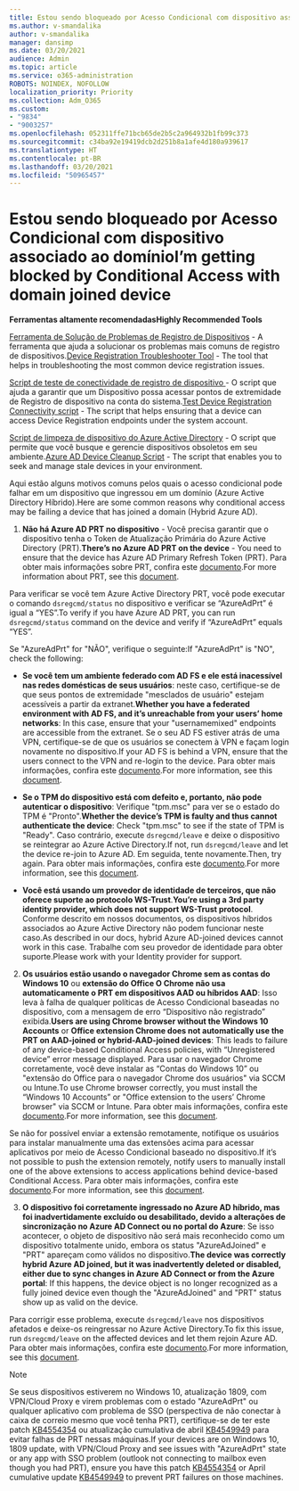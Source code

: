 ```yaml
---
title: Estou sendo bloqueado por Acesso Condicional com dispositivo associado ao domínio
ms.author: v-smandalika
author: v-smandalika
manager: dansimp
ms.date: 03/20/2021
audience: Admin
ms.topic: article
ms.service: o365-administration
ROBOTS: NOINDEX, NOFOLLOW
localization_priority: Priority
ms.collection: Adm_O365
ms.custom:
- "9834"
- "9003257"
ms.openlocfilehash: 052311ffe71bcb65de2b5c2a964932b1fb99c373
ms.sourcegitcommit: c34ba92e19419dcb2d251b8a1afe4d180a939617
ms.translationtype: HT
ms.contentlocale: pt-BR
ms.lasthandoff: 03/20/2021
ms.locfileid: "50965457"
---
```

# <a name="im-getting-blocked-by-conditional-access-with-domain-joined-device"></a><span data-ttu-id="7c8b6-102">Estou sendo bloqueado por Acesso Condicional com dispositivo associado ao domínio</span><span class="sxs-lookup"><span data-stu-id="7c8b6-102">I’m getting blocked by Conditional Access with domain joined device</span></span>

<span data-ttu-id="7c8b6-103">**Ferramentas altamente recomendadas**</span><span class="sxs-lookup"><span data-stu-id="7c8b6-103">**Highly Recommended Tools**</span></span>

<span data-ttu-id="7c8b6-104">[Ferramenta de Solução de Problemas de Registro de Dispositivos](https://docs.microsoft.com/samples/azure-samples/dsregtool/dsregtool/) - A ferramenta que ajuda a solucionar os problemas mais comuns de registro de dispositivos.</span><span class="sxs-lookup"><span data-stu-id="7c8b6-104">[Device Registration Troubleshooter Tool](https://docs.microsoft.com/samples/azure-samples/dsregtool/dsregtool/) - The tool that helps in troubleshooting the most common device registration issues.</span></span>

<span data-ttu-id="7c8b6-105">[Script de teste de conectividade de registro de dispositivo ](https://docs.microsoft.com/samples/azure-samples/testdeviceregconnectivity/testdeviceregconnectivity/) - O script que ajuda a garantir que um Dispositivo possa acessar pontos de extremidade de Registro de dispositivo na conta do sistema.</span><span class="sxs-lookup"><span data-stu-id="7c8b6-105">[Test Device Registration Connectivity script](https://docs.microsoft.com/samples/azure-samples/testdeviceregconnectivity/testdeviceregconnectivity/) - The script that helps ensuring that a device can access Device Registration endpoints under the system account.</span></span>

<span data-ttu-id="7c8b6-106">[Script de limpeza de dispositivo do Azure Active Directory](https://github.com/mzmaili/AzureADDeviceCleanup) - O script que permite que você busque e gerencie dispositivos obsoletos em seu ambiente.</span><span class="sxs-lookup"><span data-stu-id="7c8b6-106">[Azure AD Device Cleanup Script](https://github.com/mzmaili/AzureADDeviceCleanup) - The script that enables you to seek and manage stale devices in your environment.</span></span>

<span data-ttu-id="7c8b6-107">Aqui estão alguns motivos comuns pelos quais o acesso condicional pode falhar em um dispositivo que ingressou em um domínio (Azure Active Directory Híbrido).</span><span class="sxs-lookup"><span data-stu-id="7c8b6-107">Here are some common reasons why conditional access may be failing a device that has joined a domain (Hybrid Azure AD).</span></span>

1. <span data-ttu-id="7c8b6-108">**Não há Azure AD PRT no dispositivo** - Você precisa garantir que o dispositivo tenha o Token de Atualização Primária do Azure Active Directory (PRT).</span><span class="sxs-lookup"><span data-stu-id="7c8b6-108">**There’s no Azure AD PRT on the device** - You need to ensure that the device has Azure AD Primary Refresh Token (PRT).</span></span> <span data-ttu-id="7c8b6-109">Para obter mais informações sobre PRT, confira este [documento](https://docs.microsoft.com/azure/active-directory/devices/concept-primary-refresh-token).</span><span class="sxs-lookup"><span data-stu-id="7c8b6-109">For more information about PRT, see this [document](https://docs.microsoft.com/azure/active-directory/devices/concept-primary-refresh-token).</span></span>

<span data-ttu-id="7c8b6-110">Para verificar se você tem Azure Active Directory PRT, você pode executar o comando `dsregcmd/status` no dispositivo e verificar se “AzureAdPrt” é igual a “YES”.</span><span class="sxs-lookup"><span data-stu-id="7c8b6-110">To verify if you have Azure AD PRT, you can run `dsregcmd/status` command on the device and verify if “AzureAdPrt” equals “YES”.</span></span>

<span data-ttu-id="7c8b6-111">Se "AzureAdPrt" for "NÃO", verifique o seguinte:</span><span class="sxs-lookup"><span data-stu-id="7c8b6-111">If "AzureAdPrt" is "NO", check the following:</span></span>

- <span data-ttu-id="7c8b6-112">**Se você tem um ambiente federado com AD FS e ele está inacessível nas redes domésticas de seus usuários**: neste caso, certifique-se de que seus pontos de extremidade "mesclados de usuário" estejam acessíveis a partir da extranet.</span><span class="sxs-lookup"><span data-stu-id="7c8b6-112">**Whether you have a federated environment with AD FS, and it’s unreachable from your users’ home networks**: In this case, ensure that your "usernamemixed" endpoints are accessible from the extranet.</span></span> <span data-ttu-id="7c8b6-113">Se o seu AD FS estiver atrás de uma VPN, certifique-se de que os usuários se conectem à VPN e façam login novamente no dispositivo.</span><span class="sxs-lookup"><span data-stu-id="7c8b6-113">If your AD FS is behind a VPN, ensure that the users connect to the VPN and re-login to the device.</span></span> <span data-ttu-id="7c8b6-114">Para obter mais informações, confira este [documento](https://docs.microsoft.com/azure/active-directory/devices/hybrid-azuread-join-federated-domains).</span><span class="sxs-lookup"><span data-stu-id="7c8b6-114">For more information, see this [document](https://docs.microsoft.com/azure/active-directory/devices/hybrid-azuread-join-federated-domains).</span></span>

- <span data-ttu-id="7c8b6-115">**Se o TPM do dispositivo está com defeito e, portanto, não pode autenticar o dispositivo**: Verifique "tpm.msc" para ver se o estado do TPM é "Pronto".</span><span class="sxs-lookup"><span data-stu-id="7c8b6-115">**Whether the device’s TPM is faulty and thus cannot authenticate the device**: Check "tpm.msc" to see if the state of TPM is "Ready".</span></span> <span data-ttu-id="7c8b6-116">Caso contrário, execute `dsregcmd/leave` e deixe o dispositivo se reintegrar ao Azure Active Directory.</span><span class="sxs-lookup"><span data-stu-id="7c8b6-116">If not, run `dsregcmd/leave` and let the device re-join to Azure AD.</span></span> <span data-ttu-id="7c8b6-117">Em seguida, tente novamente.</span><span class="sxs-lookup"><span data-stu-id="7c8b6-117">Then, try again.</span></span> <span data-ttu-id="7c8b6-118">Para obter mais informações, confira este [documento](https://docs.microsoft.com/azure/active-directory/devices/troubleshoot-device-dsregcmd#sso-state).</span><span class="sxs-lookup"><span data-stu-id="7c8b6-118">For more information, see this [document](https://docs.microsoft.com/azure/active-directory/devices/troubleshoot-device-dsregcmd#sso-state).</span></span>

- <span data-ttu-id="7c8b6-119">**Você está usando um provedor de identidade de terceiros, que não oferece suporte ao protocolo WS-Trust**.</span><span class="sxs-lookup"><span data-stu-id="7c8b6-119">**You’re using a 3rd party identity provider, which does not support WS-Trust protocol**.</span></span> <span data-ttu-id="7c8b6-120">Conforme descrito em nossos documentos, os dispositivos híbridos associados ao Azure Active Directory não podem funcionar neste caso.</span><span class="sxs-lookup"><span data-stu-id="7c8b6-120">As described in our docs, hybrid Azure AD-joined devices cannot work in this case.</span></span> <span data-ttu-id="7c8b6-121">Trabalhe com seu provedor de identidade para obter suporte.</span><span class="sxs-lookup"><span data-stu-id="7c8b6-121">Please work with your Identity provider for support.</span></span>

2. <span data-ttu-id="7c8b6-122">**Os usuários estão usando o navegador Chrome sem as contas do Windows 10** ou **extensão do Office O Chrome não usa automaticamente o PRT em dispositivos AAD ou híbridos AAD**: Isso leva à falha de qualquer políticas de Acesso Condicional baseadas no dispositivo, com a mensagem de erro “Dispositivo não registrado” exibida.</span><span class="sxs-lookup"><span data-stu-id="7c8b6-122">**Users are using Chrome browser without the Windows 10 Accounts** or **Office extension Chrome does not automatically use the PRT on AAD-joined or hybrid-AAD-joined devices**: This leads to failure of any device-based Conditional Access policies, with “Unregistered device” error message displayed.</span></span> <span data-ttu-id="7c8b6-123">Para usar o navegador Chrome corretamente, você deve instalar as “Contas do Windows 10” ou "extensão do Office para o navegador Chrome dos usuários" via SCCM ou Intune.</span><span class="sxs-lookup"><span data-stu-id="7c8b6-123">To use Chrome browser correctly, you must install the “Windows 10 Accounts” or "Office extension to the users’ Chrome browser" via SCCM or Intune.</span></span> <span data-ttu-id="7c8b6-124">Para obter mais informações, confira este [documento](https://docs.microsoft.com/azure/active-directory/conditional-access/concept-conditional-access-conditions#chrome-support).</span><span class="sxs-lookup"><span data-stu-id="7c8b6-124">For more information, see this [document](https://docs.microsoft.com/azure/active-directory/conditional-access/concept-conditional-access-conditions#chrome-support).</span></span>

<span data-ttu-id="7c8b6-125">Se não for possível enviar a extensão remotamente, notifique os usuários para instalar manualmente uma das extensões acima para acessar aplicativos por meio de Acesso Condicional baseado no dispositivo.</span><span class="sxs-lookup"><span data-stu-id="7c8b6-125">If it’s not possible to push the extension remotely, notify users to manually install one of the above extensions to access applications behind device-based Conditional Access.</span></span> <span data-ttu-id="7c8b6-126">Para obter mais informações, confira este [documento](https://docs.microsoft.com/azure/active-directory/conditional-access/require-managed-devices#prerequisites).</span><span class="sxs-lookup"><span data-stu-id="7c8b6-126">For more information, see this [document](https://docs.microsoft.com/azure/active-directory/conditional-access/require-managed-devices#prerequisites).</span></span>

3. <span data-ttu-id="7c8b6-127">**O dispositivo foi corretamente ingressado no Azure AD híbrido, mas foi inadvertidamente excluído ou desabilitado, devido a alterações de sincronização no Azure AD Connect ou no portal do Azure**: Se isso acontecer, o objeto de dispositivo não será mais reconhecido como um dispositivo totalmente unido, embora os status "AzureAdJoined" e "PRT" apareçam como válidos no dispositivo.</span><span class="sxs-lookup"><span data-stu-id="7c8b6-127">**The device was correctly hybrid Azure AD joined, but it was inadvertently deleted or disabled, either due to sync changes in Azure AD Connect or from the Azure portal**: If this happens, the device object is no longer recognized as a fully joined device even though the "AzureAdJoined" and "PRT" status show up as valid on the device.</span></span>

<span data-ttu-id="7c8b6-128">Para corrigir esse problema, execute `dsregcmd/leave` nos dispositivos afetados e deixe-os reingressar no Azure Active Directory.</span><span class="sxs-lookup"><span data-stu-id="7c8b6-128">To fix this issue, run `dsregcmd/leave` on the affected devices and let them rejoin Azure AD.</span></span> <span data-ttu-id="7c8b6-129">Para obter mais informações, confira este [documento](https://docs.microsoft.com/azure/active-directory/devices/faq#q-why-do-my-users-see-an-error-message-saying-your-organization-has-deleted-the-device-or-your-organization-has-disabled-the-device-on-their-windows-10-devices).</span><span class="sxs-lookup"><span data-stu-id="7c8b6-129">For more information, see this [document](https://docs.microsoft.com/azure/active-directory/devices/faq#q-why-do-my-users-see-an-error-message-saying-your-organization-has-deleted-the-device-or-your-organization-has-disabled-the-device-on-their-windows-10-devices).</span></span>

> [!NOTE]
> <span data-ttu-id="7c8b6-130">Se seus dispositivos estiverem no Windows 10, atualização 1809, com VPN/Cloud Proxy e virem problemas com o estado "AzureAdPrt" ou qualquer aplicativo com problema de SSO (perspectiva de não conectar à caixa de correio mesmo que você tenha PRT), certifique-se de ter este patch [KB4554354](https://support.microsoft.com/topic/march-30-2020-kb4554354-os-build-17763-1132-deaba49b-4b29-55b9-caee-3e2d87dd75a2) ou atualização cumulativa de abril [KB4549949](https://support.microsoft.com/topic/april-14-2020-kb4549949-os-build-17763-1158-76d9a3af-b20b-8996-bd4d-7b50c505fda6) para evitar falhas de PRT nessas máquinas.</span><span class="sxs-lookup"><span data-stu-id="7c8b6-130">If your devices are on Windows 10, 1809 update, with VPN/Cloud Proxy and see issues with "AzureAdPrt" state or any app with SSO problem (outlook not connecting to mailbox even though you had PRT), ensure you have this patch [KB4554354](https://support.microsoft.com/topic/march-30-2020-kb4554354-os-build-17763-1132-deaba49b-4b29-55b9-caee-3e2d87dd75a2) or April cumulative update [KB4549949](https://support.microsoft.com/topic/april-14-2020-kb4549949-os-build-17763-1158-76d9a3af-b20b-8996-bd4d-7b50c505fda6) to prevent PRT failures on those machines.</span></span>

















